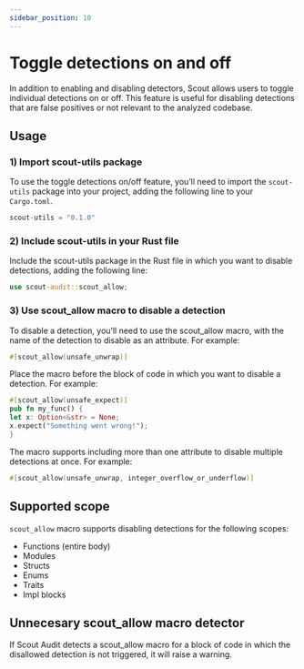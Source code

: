 ```yaml
---
sidebar_position: 10
---
```


# Toggle detections on and off

In addition to enabling and disabling detectors, Scout allows users to toggle individual detections on or off. This feature is useful for disabling detections that are false positives or not relevant to the analyzed codebase.

## Usage

### 1) Import scout-utils package

To use the toggle detections on/off feature, you’ll need to import the `scout-utils` package into your project, adding the following line to your `Cargo.toml`.

```rust
scout-utils = "0.1.0"
```

### 2) Include scout-utils in your Rust file

Include the scout-utils package in the Rust file in which you want to disable detections, adding the following line:

```rust
use scout-audit::scout_allow;
```

### 3) Use scout_allow macro to disable a detection

To disable a detection, you’ll need to use the scout_allow macro, with the name of the detection to disable as an attribute. For example:

```rust
#[scout_allow(unsafe_unwrap)]
```

Place the macro before the block of code in which you want to disable a detection. For example:

```rust
#[scout_allow(unsafe_expect)]
pub fn my_func() {
let x: Option<&str> = None;
x.expect("Something went wrong!");
}
```

The macro supports including more than one attribute to disable multiple detections at once. For example:

```rust
#[scout_allow(unsafe_unwrap, integer_overflow_or_underflow)]
```

## Supported scope

`scout_allow` macro supports disabling detections for the following scopes:

- Functions (entire body)
- Modules
- Structs
- Enums
- Traits
- Impl blocks

## Unnecesary scout_allow macro detector

If Scout Audit detects a scout_allow macro for a block of code in which the disallowed detection is not triggered, it will raise a warning.
